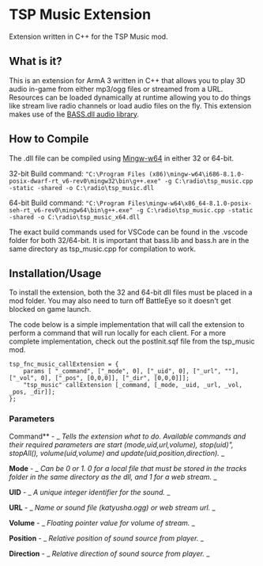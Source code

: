 # TSP Music Extension
Extension written in C++ for the TSP Music mod.

## What is it?
This is an extension for ArmA 3 written in C++ that allows you to play 3D audio in-game from either mp3/ogg files or streamed from a URL. Resources can be loaded dynamically at runtime allowing you to do things like stream live radio channels or load audio files on the fly. This extension makes use of the [BASS.dll audio library](http://www.un4seen.com/).

## How to Compile
The .dll file can be compiled using [Mingw-w64](http://mingw-w64.org/doku.php) in either 32 or 64-bit.

32-bit Build command: 
```"C:\Program Files (x86)\mingw-w64\i686-8.1.0-posix-dwarf-rt_v6-rev0\mingw32\bin\g++.exe" -g C:\radio\tsp_music.cpp -static -shared -o C:\radio\tsp_music.dll```

64-bit Build command:
```"C:\Program Files\mingw-w64\x86_64-8.1.0-posix-seh-rt_v6-rev0\mingw64\bin\g++.exe" -g C:\radio\tsp_music.cpp -static -shared -o C:\radio\tsp_music_x64.dll```

The exact build commands used for VSCode can be found in the .vscode folder for both 32/64-bit. It is important that bass.lib and bass.h are in the same directory as tsp_music.cpp for compilation to work.

## Installation/Usage
To install the extension, both the 32 and 64-bit dll files must be placed in a mod folder. You may also need to turn off BattleEye so it doesn't get blocked on game launch.

The code below is a simple implementation that will call the extension to perform a command that will run locally for each client. For a more complete implementation, check out the postInit.sqf file from the tsp_music mod.

```sqf
tsp_fnc_music_callExtension = {
    params [ "_command", ["_mode", 0], ["_uid", 0], ["_url", ""], ["_vol", 0], ["_pos", [0,0,0]], ["_dir", [0,0,0]]];
    "tsp_music" callExtension [_command, [_mode, _uid, _url, _vol, _pos, _dir]];
};
```

### Parameters
Command** - _ _Tells the extension what to do. Available commands and their required parameters are start (mode,uid,url,volume), stop(uid)", stopAll(), volume(uid,volume) and update(uid,position,direction)._ _

**Mode** - _ _Can be 0 or 1. 0 for a local file that must be stored in the tracks folder in the same directory as the dll, and 1 for a web stream._ _

**UID** - _ _A unique integer identifier for the sound._ _

**URL** - _ _Name or sound file (katyusha.ogg) or web stream url._ _

**Volume** - _ _Floating pointer value for volume of stream._ _

**Position** - _ _Relative position of sound source from player._ _

**Direction** - _ _Relative direction of sound source from player._ _
